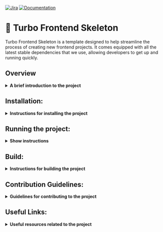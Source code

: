 [![Jira](https://badgen.net/badge/icon/jira?icon=jira&label)](https://wesionary-team.atlassian.net/jira/software/projects/FR/boards/58)
[![Documentation](https://img.shields.io/badge/Documentation-Check%20Here-green.svg)](https://www.notion.so/wesionary-team/Frontend-Skeleton-Documentation-adac91e528a0498fb3e9316c86f3183b)


# 🚀 Turbo Frontend Skeleton

Turbo Frontend Skeleton is a template designed to help streamline the process of creating new frontend projects. It comes equipped with all the latest stable dependencies that we use, allowing developers to get up and running quickly.


## Overview
<details><summary><b>A brief introduction to the project</b></summary>
  
<br>This turborepo uses **Yarn** as a package manager. It includes the following packages/apps:
  
**Apps and Packages**

- `docs`: a [Next.js](https://nextjs.org/) app
- `web`: another [Next.js](https://nextjs.org/) app
- `ui`: a stub React component library shared by both `web` and `docs` applications
- `eslint-config-custom`: `eslint` configurations (includes `eslint-config-next` and `eslint-config-prettier`)
- `tsconfig`: `tsconfig.json`s used throughout the monorepo

Each package/app is 100% [TypeScript](https://www.typescriptlang.org/).
  
**Tech Stack:**

| Technology                                 | Description                                                                                                  |
| :----------------------------------------- | :----------------------------------------------------------------------------------------------------------- |
| [Next.js](https://nextjs.org/)             | A React-based framework for building modern web applications                                               |
| [Tailwind CSS](https://tailwindcss.com)     | A utility-first CSS framework for rapidly building custom designs                                         |
| [Chakra UI](https://chakra-ui.com)          | A simple and modular component library for React applications                                               |
| [Storybook](https://storybook.js.org)       | An open-source tool for building UI components and pages in isolation                                      |
| [React Query](https://tanstack.com)         | A library for managing and caching server state in React applications                                       |
| [Axios](https://axios-http.com)             | Axios is a promise-based HTTP Client for node.js and the browser                                            |
| [React Hook Form](https://react-hook-form.com) | A performant, flexible and extensible forms library for React with easy-to-use validation features    |
| [zod](https://github.com/vriad/zod)        | A TypeScript-first schema validation tool that is intuitive, type-safe and practical                        |
| [next-i18next](https://github.com/isaachinman/next-i18next) | A plugin for Next.js that provides a simple, powerful way to add internationalization to your app |
| [Sentry](https://sentry.io/)                | A cloud-based platform for error monitoring, logging and aggregation in software applications and services |


**Utilities**

This turborepo has some additional tools already setup for you:
  
  | Technology     | Description                                         |
| :--------------| :-------------------------------------------------- |
| TypeScript     | A strict syntactical superset of JavaScript         |
| ESLint         | A pluggable linting utility for JavaScript and JSX  |
| Prettier       | An opinionated code formatter                       |
  
<p align="right">(<a href="#overview">back to top</a>)</p>
 
</details>


## Installation:

<details><summary><b>Instructions for installing the project</b></summary>

  <br>Open a command prompt or terminal window on your local computer. Navigate to the directory where you want to clone the repository.
1. Use the **`git clone`** command to clone the repository. The syntax is as follows:

```jsx
git clone git@github.com:wesionaryTEAM/turbo-frontend-skeleton.git
```

2. Go inside `turbo-frontend-skeleton` folder

```jsx
cd turbo-frontend-skeleton
```

3. Checkout to `develop` branch

```jsx
git checkout develop
```

4. Make sure to select the appropriate version of Node.js by using `nvm use` If you haven't installed nvm yet, you can follow the installation instructions at the [**official nvm repository on GitHub**](https://github.com/nvm-sh/nvm#installing-and-updating). This step is important to ensure that the project uses the correct version of Node.js and to avoid any potential compatibility issues.

  
5. After that  you’ll first need to install all the dependencies 

```jsx
yarn install
```

Good Job! 🤗 You successfully installed the skeleton, now we just need to run project.
</details>


## Running the project:
<details><summary><b>Show instructions</b></summary>
  
<br>- To Run **both apps** from root

```jsx
   yarn run dev
```
 
<br>- To run **Web** workspace from root

```jsx
   yarn workspace web run dev
```

<br>- To run **Docs** workspace from root

```jsx
   yarn workspace docs run dev
```
</details>


## Build:

<details><summary><b>Instructions for building the project</b></summary>

<br>To build all apps and packages, run the following command:

```
cd turbo-frontend-skeleton
yarn run build
```

To run apps workspace

```
cd turbo-frontend-skeleton
yarn workspace web run dev
```

To run docs workspace

```
cd turbo-frontend-skeleton
yarn workspace docs run dev
```

</details>


## Contribution Guidelines:
<details><summary><b>Guidelines for contributing to the project</b></summary>
<br>
  
- Always create a new branch from the `develop` branch, and not from the main branch.
- Make your changes in the new branch and test thoroughly.
- Create a pull request (PR) for your changes so that they can be reviewed and merged into the develop branch.
- Never merge directly into the main branch. All changes to the main branch should be done through a pull request.
  
  <p align="right">(<a href="#overview">back to top</a>)</p>
</details>


## Useful Links:

<details><summary><b>Useful resources related to the project </b></summary>

<br>**Project Realted:**

- [Documentation](https://www.notion.so/Frontend-Skeleton-Documentation-adac91e528a0498fb3e9316c86f3183b)
- [Checklist](https://www.notion.so/Frontend-Skeleton-Dependencies-Checklist-82baa48de70f4e25aab67f501fb70358)
- [Jira Board](https://wesionary-team.atlassian.net/jira/software/projects/FR/boards/58)

**Learn more about the power of Turborepo:**
  
- [Tasks](https://turbo.build/repo/docs/core-concepts/monorepos/running-tasks)
- [Caching](https://turbo.build/repo/docs/core-concepts/caching)
- [Remote Caching](https://turbo.build/repo/docs/core-concepts/remote-caching)
- [Filtering](https://turbo.build/repo/docs/core-concepts/monorepos/filtering)
- [Configuration Options](https://turbo.build/repo/docs/reference/configuration)
- [CLI Usage](https://turbo.build/repo/docs/reference/command-line-reference)

  </details>
